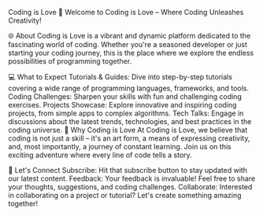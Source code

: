 Coding is Love
🚀 Welcome to Coding is Love – Where Coding Unleashes Creativity!

🌐 About
Coding is Love is a vibrant and dynamic platform dedicated to the fascinating world of coding. Whether you're a seasoned developer or just starting your coding journey, this is the place where we explore the endless possibilities of programming together.

💻 What to Expect
Tutorials & Guides: Dive into step-by-step tutorials covering a wide range of programming languages, frameworks, and tools.
Coding Challenges: Sharpen your skills with fun and challenging coding exercises.
Projects Showcase: Explore innovative and inspiring coding projects, from simple apps to complex algorithms.
Tech Talks: Engage in discussions about the latest trends, technologies, and best practices in the coding universe.
🌈 Why Coding is Love
At Coding is Love, we believe that coding is not just a skill – it's an art form, a means of expressing creativity, and, most importantly, a journey of constant learning. Join us on this exciting adventure where every line of code tells a story.

🚀 Let's Connect
Subscribe: Hit that subscribe button to stay updated with our latest content.
Feedback: Your feedback is invaluable! Feel free to share your thoughts, suggestions, and coding challenges.
Collaborate: Interested in collaborating on a project or tutorial? Let's create something amazing together!


